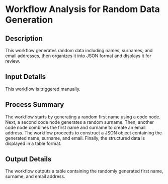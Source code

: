 # Workflow Analysis for Random Data Generation

## Description
This workflow generates random data including names, surnames, and email addresses, then organizes it into JSON format and displays it for review.

## Input Details
This workflow is triggered manually.

## Process Summary
The workflow starts by generating a random first name using a code node. Next, a second code node generates a random surname. Then, another code node combines the first name and surname to create an email address. The workflow proceeds to construct a JSON object containing the generated name, surname, and email. Finally, the structured data is displayed in a table format.

## Output Details
The workflow outputs a table containing the randomly generated first name, surname, and email address.

